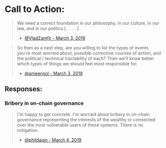 # Call to Action:

> We need a correct foundation in our philosophy, in our culture, in our law, and in our politics [ . . . . ]
> * [@VladZamfir - March 3, 2019](https://twitter.com/VladZamfir/status/1102247666107510784)

> So then as a next step, are you willing to list the types of events you're most worried about, possible corrective courses of action, and the political / technical tractability of each? 
> Then we'll know better which types of things we should feel *most* responsible for.
> * [@ameensol - March 3, 2019](https://twitter.com/ameensol/status/1102253314517819393) 

## Responses:

### Bribery in on-chain governance

> I'm happy to get concrete.
> I'm worried about bribery in on-chain governance representing the interests of the wealthy or connected over the most vulnerable users of these systems.
> There is no mitigation.
> * [@phildaian - March 4, 2019](https://twitter.com/phildaian/status/1102583994619752448)

